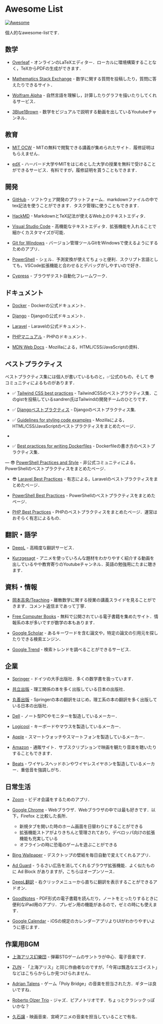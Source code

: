 # Awesome List

[![Awesome](https://cdn.rawgit.com/sindresorhus/awesome/d7305f38d29fed78fa85652e3a63e154dd8e8829/media/badge.svg)](https://github.com/sindresorhus/awesome)

個人的なawesome-listです．

## 数学

- [Overleaf](https://ja.overleaf.com/) - オンラインのLaTeXエディター．ローカルに環境構築することなく，TeXからPDFの生成ができます．

- [Mathematics Stack Exchange](https://math.stackexchange.com/) - 数学に関する質問を投稿したり，質問に答えたりできるサイト．

- [Wolfram Alpha](https://www.wolframalpha.com/) - 自然言語を理解し，計算したりグラフを描いたりしてくれるサービス．

- [3Blue1Brown](https://www.youtube.com/c/3blue1brown) - 数学をビジュアルで説明する動画を出しているYoutubeチャンネル．

## 教育

- [MIT OCW](https://ocw.mit.edu/) - MITの無料で閲覧できる講義が集められたサイト．履修証明はもらえません．

- [edX](https://www.edx.org/) - ハーバード大学やMITをはじめとした大学の授業を無料で受けることができるサービス．有料ですが，履修証明を貰うこともできます．

## 開発

- [GitHub](https://github.co.jp/) - ソフトウェア開発のプラットフォーム．markdownファイルの中でtex記法を使うことができます．タスク管理に使うこともできます．

- [HackMD](https://hackmd.io/) - MarkdownとTeX記法が使えるWeb上のテキストエディタ．

- [Visual Studio Code](https://azure.microsoft.com/ja-jp/products/visual-studio-code/) - 高機能なテキストエディタ．拡張機能を入れることで細かくカスタマイズが可能．

- [Git for Windows](https://gitforwindows.org/) - バージョン管理ツールGitをWindowsで使えるようにするためのアプリ．

- [PowerShell](https://github.com/PowerShell/PowerShell) - シェル．予測変換が使えてちょっと便利．スクリプト言語としても，VSCode拡張機能と合わせるとデバッグがしやすいので好き．

- [Cypress](https://github.com/cypress-io/cypress) - ブラウザテスト自動化フレームワーク．

## ドキュメント

- [Docker](https://docs.docker.com/) - Dockerの公式ドキュメント．

- [Django](https://docs.djangoproject.com/ja/4.1/) - Djangoの公式ドキュメント．

- [Laravel](https://laravel.com/docs/9.x) - Laravelの公式ドキュメント．

- [PHPマニュアル](https://www.php.net/manual/ja/) - PHPのドキュメント．

- [MDN Web Docs](https://developer.mozilla.org/en-US/) - Mozillaによる，HTML/CSS/JavaScriptの資料．

## ベストプラクティス

ベストプラクティス集には個人が書いているものと，:white_check_mark:公式のもの，そして :sunglasses: コミュニティによるものがあります．

- :white_check_mark: [Tailwind CSS best practices](https://gist.github.com/sandren/0f22e116f01611beab2b1195ab731b63) - TailwindCSSのベストプラクティス集．このgistを投稿しているsandren氏はTailwindの開発チームのひとりです．

- :white_check_mark: [Djangoベストプラクティス](https://django-best-practice-ja.readthedocs.io/ja/latest/) - Djangoのベストプラクティス集.

- :white_check_mark: [Guidelines for styling code examples](https://developer.mozilla.org/en-US/docs/MDN/Writing_guidelines/Writing_style_guide/Code_style_guide) - Mozillaによる，HTML/CSS/JavaScriptのベストプラクティスをまとめたページ．
- 
- :white_check_mark: [Best practices for writing Dockerfiles](https://docs.docker.com/develop/develop-images/dockerfile_best-practices/) - Dockerfileの書き方のベストプラクティス集．

― 😎 [PowerShell Practices and Style](https://poshcode.gitbook.io/powershell-practice-and-style/introduction/readme) - 非公式コミュニティによる，PowerShellのベストプラクティスをまとめたページ．

- :sunglasses: [Laravel Best Practices](https://github.com/alexeymezenin/laravel-best-practices) - 有志による，Laravelのベストプラクティスをまとめたページ．

- [PowerShell Best Practices](https://powershell-guru.com/) - PowerShellのベストプラクティスをまとめたページ．

- [PHP Best Practices](https://phpbestpractices.org/) - PHPのベストプラクティスをまとめたページ．運営はおそらく有志によるもの．

## 翻訳・語学

- [DeepL](https://www.deepl.com/translator) - 高精度な翻訳サービス．

- [Kurzgesagt](https://www.youtube.com/c/inanutshell) - アニメを使っていろんな題材をわかりやすく紹介する動画を出しているやや教育寄りのYoutubeチャンネル．英語の勉強用にたまに聴きます．

## 資料・情報

- [岡本吉央/Teaching](http://dopal.cs.uec.ac.jp/okamotoy/lect/) - 離散数学に関する授業の講義スライドを見ることができます．コメント返信まであって丁寧．

- [Free Computer Books](https://freecomputerbooks.com/) - 無料で公開されている電子書籍を集めたサイト．情報系の本が多いですが数学の本もあります．

- [Google Scholar](https://scholar.google.co.jp/schhp?hl=ja) - あるキーワードを含む論文や，特定の論文の引用元を探したりできる検索エンジン．

- [Google Trend](https://trends.google.co.jp/trends/?geo=JP) - 検索トレンドを調べることができるサービス．

## 企業

- [Springer](https://www.springer.com/jp/) - ドイツの大手出版社．多くの数学書を扱っています．

- [共立出版](https://www.kyoritsu-pub.co.jp/) - 理工関係の本を多く出版している日本の出版社．

- [丸善出版](https://www.maruzen-publishing.co.jp/) - Springerの本の翻訳をはじめ，理工系の本の翻訳を多く出版している日本の出版社．

- [Dell](https://www.dell.com/ja-jp) - ノート型PCやモニターを製造しているメーカー．

- [Logicool](https://www.logicool.co.jp/ja-jp) - キーボードやマウスを製造しているメーカー．

- [Apple](https://www.apple.com/jp/) - スマートウォッチやスマートフォンを製造しているメーカー．

- [Amazon](https://www.amazon.co.jp/) - 通販サイト．サブスクリプションで映画を観たり音楽を聴いたりすることもできます．

- [Beats](https://www.beatsbydre.com/jp) - ワイヤレスヘッドホンやワイヤレスイヤホンを製造しているメーカー．重低音を強調しがち．

## 日常生活

- [Zoom](https://zoom.us/) - ビデオ会議をするためのアプリ．

- [Google Chrome](https://www.google.com/intl/ja_jp/chrome/) - Webブラウザ．Webブラウザの中では最も好きです．以下，Firefox と比較した長所．
  - 新規タブを開いた時のホーム画面を日替わりにすることができる
  - 拡張機能ストアがよりきちんと管理されており，デベロッパ向けの拡張機能も充実している
  - オフラインの時に恐竜のゲームを遊ぶことができる

- [Bing Wallpaper](https://www.microsoft.com/ja-jp/bing/bing-wallpaper) - デスクトップの壁紙を毎日自動で変えてくれるアプリ．

- [Ad Guard](https://github.com/AdguardTeam/AdguardBrowserExtension) - うるさい広告を消してくれるブラウザ拡張機能．よく似たものに Ad Block がありますが，こちらはオープンソース．

- [DeepL翻訳](https://chrome.google.com/webstore/detail/deepl-translate-reading-w/cofdbpoegempjloogbagkncekinflcnj/) - 右クリックメニューから直ちに翻訳を表示することができるアドオン．

- [GoodNotes](https://apps.apple.com/jp/app/goodnotes-5/id1444383602) - PDF形式の電子書籍を読んだり，ノートをとったりするときに便利なiPad用のアプリ．プレゼン用の機能があるので，ゼミの時にも使えます．

- [Google Calendar](https://calendar.google.com/calendar/) - iOSの規定のカレンダーアプリよりUIがわかりやすいように感じます．

## 作業用BGM

- [上海アリス幻樂団](https://music.apple.com/jp/artist/%E4%B8%8A%E6%B5%B7%E3%82%A2%E3%83%AA%E3%82%B9%E5%B9%BB%E6%A8%82%E5%9B%A3/1190977068) - 弾幕STGゲームのサントラが中心．電子音楽です．

- [ZUN](https://music.apple.com/jp/artist/zun/323231415/see-all?section=top-songs) - 「上海アリス」と同じ作曲者なのですが，「今宵は飄逸なエゴイスト」などはこちらからしか見つけられません．

- [Adrian Talens](https://music.apple.com/jp/artist/adrian-talens/1090231457) - ゲーム「Poly Bridge」の音楽を担当された方．ギターは良いですね．

- [Roberto Olzer Trio](https://music.apple.com/jp/artist/roberto-olzer-trio/574336074) - ジャズ．ピアノトリオです．ちょっとクラシックっぽいかな？

- [久石譲](https://music.apple.com/jp/artist/%E4%B9%85%E7%9F%B3-%E8%AD%B2/74486938) - 映画音楽．宮崎アニメの音楽を担当していることで有名．
